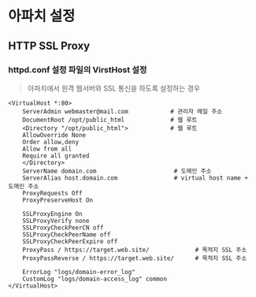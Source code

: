 아파치 설정 
===============

HTTP SSL Proxy
---------------


### httpd.conf 설정 파일의 VirstHost 설정

> 아파치에서 원격 웹서버와 SSL 통신을 하도록 설정하는 경우


    <VirtualHost *:80>
        ServerAdmin webmaster@mail.com            # 관리자 메일 주소
        DocumentRoot /opt/public_html             # 웹 루트
        <Directory "/opt/public_html">            # 웹 루트 
        AllowOverride None
        Order allow,deny
        Allow from all
        Require all granted
        </Directory>
        ServerName domain.com                      # 도메인 주소
        ServerAlias host.domain.com                # virtual host name + 도메인 주소
        ProxyRequests Off
        ProxyPreserveHost On

        SSLProxyEngine On
        SSLProxyVerify none
        SSLProxyCheckPeerCN off
        SSLProxyCheckPeerName off
        SSLProxyCheckPeerExpire off
        ProxyPass / https://target.web.site/             # 목적지 SSL 주소
        ProxyPassReverse / https://target.web.site/      # 목적지 SSL 주소

        ErrorLog "logs/domain-error_log"
        CustomLog "logs/domain-access_log" common
    </VirtualHost>


